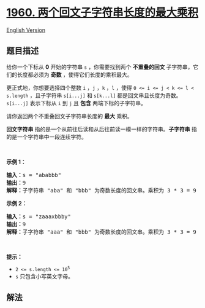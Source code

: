 # [1960. 两个回文子字符串长度的最大乘积](https://leetcode.cn/problems/maximum-product-of-the-length-of-two-palindromic-substrings)

[English Version](/solution/1900-1999/1960.Maximum%20Product%20of%20the%20Length%20of%20Two%20Palindromic%20Substrings/README_EN.md)

<!-- tags:字符串,哈希函数,滚动哈希 -->

<!-- difficulty:困难 -->

## 题目描述

<!-- 这里写题目描述 -->

<p>给你一个下标从 <strong>0</strong>&nbsp;开始的字符串&nbsp;<code>s</code>&nbsp;，你需要找到两个 <strong>不重叠</strong><strong>的回文&nbsp;</strong>子字符串，它们的长度都必须为 <strong>奇数</strong>&nbsp;，使得它们长度的乘积最大。</p>

<p>更正式地，你想要选择四个整数&nbsp;<code>i</code>&nbsp;，<code>j</code>&nbsp;，<code>k</code>&nbsp;，<code>l</code>&nbsp;，使得&nbsp;<code>0 &lt;= i &lt;= j &lt; k &lt;= l &lt; s.length</code>&nbsp;，且子字符串&nbsp;<code>s[i...j]</code> 和&nbsp;<code>s[k...l]</code>&nbsp;都是回文串且长度为奇数。<code>s[i...j]</code>&nbsp;表示下标从 <code>i</code>&nbsp;到 <code>j</code>&nbsp;且 <strong>包含</strong>&nbsp;两端下标的子字符串。</p>

<p>请你返回两个不重叠回文子字符串长度的 <strong>最大</strong>&nbsp;乘积。</p>

<p><strong>回文字符串</strong>&nbsp;指的是一个从前往后读和从后往前读一模一样的字符串。<strong>子字符串</strong>&nbsp;指的是一个字符串中一段连续字符。</p>

<p>&nbsp;</p>

<p><strong>示例 1：</strong></p>

<pre>
<b>输入：</b>s = "ababbb"
<b>输出：</b>9
<b>解释：</b>子字符串 "aba" 和 "bbb" 为奇数长度的回文串。乘积为 3 * 3 = 9 。
</pre>

<p><strong>示例 2：</strong></p>

<pre>
<b>输入：</b>s = "zaaaxbbby"
<b>输出：</b>9
<b>解释：</b>子字符串 "aaa" 和 "bbb" 为奇数长度的回文串。乘积为 3 * 3 = 9 。
</pre>

<p>&nbsp;</p>

<p><strong>提示：</strong></p>

<ul>
	<li><code>2 &lt;= s.length &lt;= 10<sup>5</sup></code></li>
	<li><code>s</code>&nbsp;只包含小写英文字母。</li>
</ul>

## 解法

<!-- end -->
